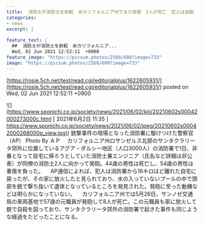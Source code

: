 ```yaml
---
title:  消防士が消防士を射殺　米カリフォルニア州でまた惨劇　2人が死亡　犯人は自殺  
categories:
- news
excerpt: |
  
feature_text: |
  ##  消防士が消防士を射殺　米カリフォルニア...
  Wed, 02 Jun 2021 12:52:11  +0900
feature_image: "https://picsum.photos/2560/600?image=733"
image: "https://picsum.photos/2560/600?image=733"
---
```


[https://rosie.5ch.net/test/read.cgi/editorialplus/1622605931/](https://rosie.5ch.net/test/read.cgi/editorialplus/1622605931/)
posted on Wed, 02 Jun 2021 12:52:11  +0900

<!--more-->

![](https://www.sponichi.co.jp/society/news/2021/06/02/kiji/20210602s00042000273000c.html [ 2021年6月2日 11:35 ] [https://www.sponichi.co.jp/society/news/2021/06/02/jpeg/20210602s00042000268000p_view.jpg)](https://www.sponichi.co.jp/society/news/2021/06/02/jpeg/20210602s00042000268000p_view.jpg)) 銃撃事件の現場となった消防署に駆けつけた警察官（AP） Photo By ＡＰ 　カリフォルニア州ロサンゼルス北部のサンタクラリータ郊外に位置しているアグア・ダルシー地区（人口3000人）の消防署で1日、非番となって自宅に帰ろうとしていた消防士兼エンジニア（氏名など詳細は非公表）が同僚の消防士2人に向かって発砲。44歳の男性は死亡し、54歳の男性は重傷を負った。 　AP通信によれば、犯人は消防署から16キロほど離れた自宅に戻ったが、その家に放火したと見られており、水の入っていないプールの中で頭部を銃で撃ち抜いて遺体となっているところを発見された。発砲に至った動機などは明らかになっていない。 　カリフォルニア州では5月26日、サンノゼ交通局の車両基地で57歳の元職員が発砲して8人が死亡。この元職員も家に放火して銃で自殺を図っており、サンタクラリータ郊外の消防署で起きた事件も同じような経過をたどったことになる。
